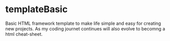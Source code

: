 # templateBasic
Basic HTML framework template to make life simple and easy for creating new projects.
As my coding journet continues will also evolve to becomng a html cheat-sheet.
